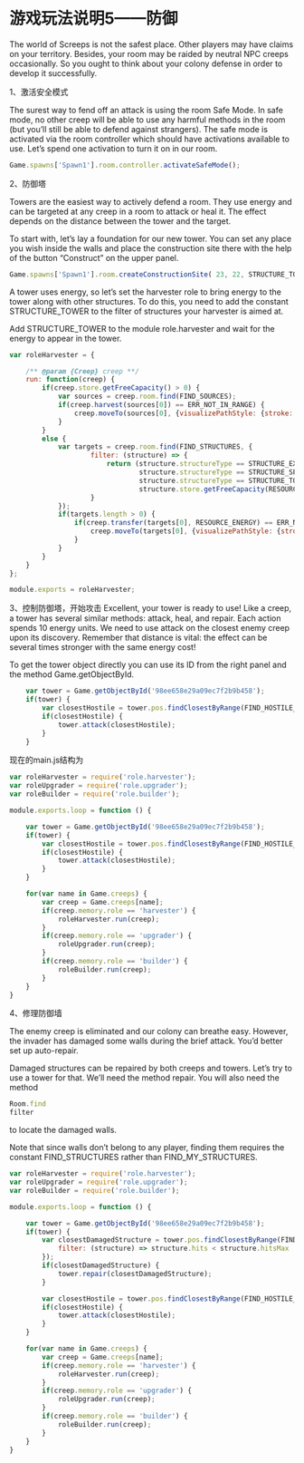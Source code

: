 # 游戏玩法说明5——防御
The world of Screeps is not the safest place. Other players may have claims on your territory. Besides, your room may be raided by neutral NPC creeps occasionally. So you ought to think about your colony defense in order to develop it successfully.

1、激活安全模式

The surest way to fend off an attack is using the room Safe Mode. In safe mode, no other creep will be able to use any harmful methods in the room (but you’ll still be able to defend against strangers).
The safe mode is activated via the room controller which should have activations available to use. Let’s spend one activation to turn it on in our room.
```js
Game.spawns['Spawn1'].room.controller.activateSafeMode();
```
2、防御塔

Towers are the easiest way to actively defend a room. They use energy and can be targeted at any creep in a room to attack or heal it. The effect depends on the distance between the tower and the target.

To start with, let’s lay a foundation for our new tower. You can set any place you wish inside the walls and place the construction site there with the help of the button “Construct” on the upper panel.
```js
Game.spawns['Spawn1'].room.createConstructionSite( 23, 22, STRUCTURE_TOWER );
```
A tower uses energy, so let’s set the harvester role to bring energy to the tower along with other structures. To do this, you need to add the constant STRUCTURE_TOWER to the filter of structures your harvester is aimed at.

Add STRUCTURE_TOWER to the module role.harvester and wait for the energy to appear in the tower.
```js
var roleHarvester = {

    /** @param {Creep} creep **/
    run: function(creep) {
	    if(creep.store.getFreeCapacity() > 0) {
            var sources = creep.room.find(FIND_SOURCES);
            if(creep.harvest(sources[0]) == ERR_NOT_IN_RANGE) {
                creep.moveTo(sources[0], {visualizePathStyle: {stroke: '#ffaa00'}});
            }
        }
        else {
            var targets = creep.room.find(FIND_STRUCTURES, {
                    filter: (structure) => {
                        return (structure.structureType == STRUCTURE_EXTENSION ||
                                structure.structureType == STRUCTURE_SPAWN ||
                                structure.structureType == STRUCTURE_TOWER) && 
                                structure.store.getFreeCapacity(RESOURCE_ENERGY) > 0;
                    }
            });
            if(targets.length > 0) {
                if(creep.transfer(targets[0], RESOURCE_ENERGY) == ERR_NOT_IN_RANGE) {
                    creep.moveTo(targets[0], {visualizePathStyle: {stroke: '#ffffff'}});
                }
            }
        }
	}
};

module.exports = roleHarvester;
```

3、控制防御塔，开始攻击
Excellent, your tower is ready to use!
Like a creep, a tower has several similar methods: attack, heal, and repair. Each action spends 10 energy units. We need to use attack on the closest enemy creep upon its discovery. Remember that distance is vital: the effect can be several times stronger with the same energy cost!

To get the tower object directly you can use its ID from the right panel and the method Game.getObjectById.
```js
    var tower = Game.getObjectById('98ee658e29a09ec7f2b9b458');
    if(tower) {
        var closestHostile = tower.pos.findClosestByRange(FIND_HOSTILE_CREEPS);
        if(closestHostile) {
            tower.attack(closestHostile);
        }
    }
```

现在的main.js结构为
```js
var roleHarvester = require('role.harvester');
var roleUpgrader = require('role.upgrader');
var roleBuilder = require('role.builder');

module.exports.loop = function () {

    var tower = Game.getObjectById('98ee658e29a09ec7f2b9b458');
    if(tower) {
        var closestHostile = tower.pos.findClosestByRange(FIND_HOSTILE_CREEPS);
        if(closestHostile) {
            tower.attack(closestHostile);
        }
    }

    for(var name in Game.creeps) {
        var creep = Game.creeps[name];
        if(creep.memory.role == 'harvester') {
            roleHarvester.run(creep);
        }
        if(creep.memory.role == 'upgrader') {
            roleUpgrader.run(creep);
        }
        if(creep.memory.role == 'builder') {
            roleBuilder.run(creep);
        }
    }
}
```
4、修理防御墙

The enemy creep is eliminated and our colony can breathe easy. However, the invader has damaged some walls during the brief attack. You’d better set up auto-repair.

Damaged structures can be repaired by both creeps and towers. Let’s try to use a tower for that. We’ll need the method repair. You will also need the method 
```js
Room.find
filter
```
to locate the damaged walls.

Note that since walls don’t belong to any player, finding them requires the constant FIND_STRUCTURES rather than FIND_MY_STRUCTURES.
```js
var roleHarvester = require('role.harvester');
var roleUpgrader = require('role.upgrader');
var roleBuilder = require('role.builder');

module.exports.loop = function () {

    var tower = Game.getObjectById('98ee658e29a09ec7f2b9b458');
    if(tower) {
        var closestDamagedStructure = tower.pos.findClosestByRange(FIND_STRUCTURES, {
            filter: (structure) => structure.hits < structure.hitsMax
        });
        if(closestDamagedStructure) {
            tower.repair(closestDamagedStructure);
        }

        var closestHostile = tower.pos.findClosestByRange(FIND_HOSTILE_CREEPS);
        if(closestHostile) {
            tower.attack(closestHostile);
        }
    }

    for(var name in Game.creeps) {
        var creep = Game.creeps[name];
        if(creep.memory.role == 'harvester') {
            roleHarvester.run(creep);
        }
        if(creep.memory.role == 'upgrader') {
            roleUpgrader.run(creep);
        }
        if(creep.memory.role == 'builder') {
            roleBuilder.run(creep);
        }
    }
}
```